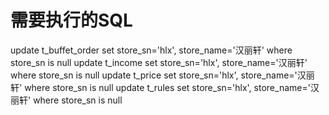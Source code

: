 # 需要执行的SQL
update t_buffet_order set store_sn='hlx', store_name='汉丽轩' where store_sn is null
update t_income set store_sn='hlx', store_name='汉丽轩' where store_sn is null
update t_price set store_sn='hlx', store_name='汉丽轩' where store_sn is null
update t_rules set store_sn='hlx', store_name='汉丽轩' where store_sn is null